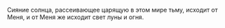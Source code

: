Сияние солнца, рассеивающее царящую в этом мире тьму, исходит от Меня, и от Меня же исходит свет луны и огня.